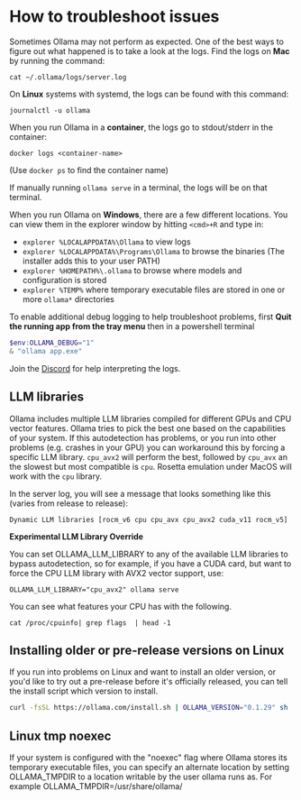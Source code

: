 # How to troubleshoot issues

Sometimes Ollama may not perform as expected. One of the best ways to figure out what happened is to take a look at the logs. Find the logs on **Mac** by running the command:

```shell
cat ~/.ollama/logs/server.log
```

On **Linux** systems with systemd, the logs can be found with this command:

```shell
journalctl -u ollama
```

When you run Ollama in a **container**, the logs go to stdout/stderr in the container:

```shell
docker logs <container-name>
```
(Use `docker ps` to find the container name)

If manually running `ollama serve` in a terminal, the logs will be on that terminal.

When you run Ollama on **Windows**, there are a few different locations.  You can view them in the explorer window by hitting `<cmd>+R` and type in:
- `explorer %LOCALAPPDATA%\Ollama` to view logs
- `explorer %LOCALAPPDATA%\Programs\Ollama` to browse the binaries (The installer adds this to your user PATH)
- `explorer %HOMEPATH%\.ollama` to browse where models and configuration is stored
- `explorer %TEMP%` where temporary executable files are stored in one or more `ollama*` directories

To enable additional debug logging to help troubleshoot problems, first **Quit the running app from the tray menu** then in a powershell terminal
```powershell
$env:OLLAMA_DEBUG="1"
& "ollama app.exe"
```

Join the [Discord](https://discord.gg/ollama) for help interpreting the logs.

## LLM libraries

Ollama includes multiple LLM libraries compiled for different GPUs and CPU
vector features.  Ollama tries to pick the best one based on the capabilities of
your system.  If this autodetection has problems, or you run into other problems
(e.g. crashes in your GPU) you can workaround this by forcing a specific LLM
library.  `cpu_avx2` will perform the best, followed by `cpu_avx` an the slowest
but most compatible is `cpu`.  Rosetta emulation under MacOS will work with the
`cpu` library. 

In the server log, you will see a message that looks something like this (varies
from release to release):

```
Dynamic LLM libraries [rocm_v6 cpu cpu_avx cpu_avx2 cuda_v11 rocm_v5]
```

**Experimental LLM Library Override**

You can set OLLAMA_LLM_LIBRARY to any of the available LLM libraries to bypass
autodetection, so for example, if you have a CUDA card, but want to force the
CPU LLM library with AVX2 vector support, use:

```
OLLAMA_LLM_LIBRARY="cpu_avx2" ollama serve
```

You can see what features your CPU has with the following.  
```
cat /proc/cpuinfo| grep flags  | head -1
```

## Installing older or pre-release versions on Linux

If you run into problems on Linux and want to install an older version, or you'd
like to try out a pre-release before it's officially released, you can tell the
install script which version to install.

```sh
curl -fsSL https://ollama.com/install.sh | OLLAMA_VERSION="0.1.29" sh
```

## Linux tmp noexec 

If your system is configured with the "noexec" flag where Ollama stores its
temporary executable files, you can specify an alternate location by setting
OLLAMA_TMPDIR to a location writable by the user ollama runs as.  For example
OLLAMA_TMPDIR=/usr/share/ollama/